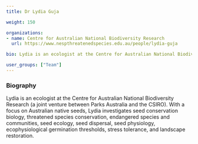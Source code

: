 ```yaml
---
title: Dr Lydia Guja

weight: 150

organizations:
- name: Centre for Australian National Biodiversity Research
  url: https://www.nespthreatenedspecies.edu.au/people/lydia-guja

bio: Lydia is an ecologist at the Centre for Australian National Biodiversity Research (a joint venture between Parks Australia and the CSIRO). With a focus on Australian native seeds, Lydia investigates seed conservation biology, threatened species conservation, endangered species and communities, seed ecology, seed dispersal, seed physiology, ecophysiological germination thresholds, stress tolerance, and landscape restoration.

user_groups: ["Team"]
---
```


### Biography

Lydia is an ecologist at the Centre for Australian National Biodiversity Research (a joint venture between Parks Australia and the CSIRO). With a focus on Australian native seeds, Lydia investigates seed conservation biology, threatened species conservation, endangered species and communities, seed ecology, seed dispersal, seed physiology, ecophysiological germination thresholds, stress tolerance, and landscape restoration.
